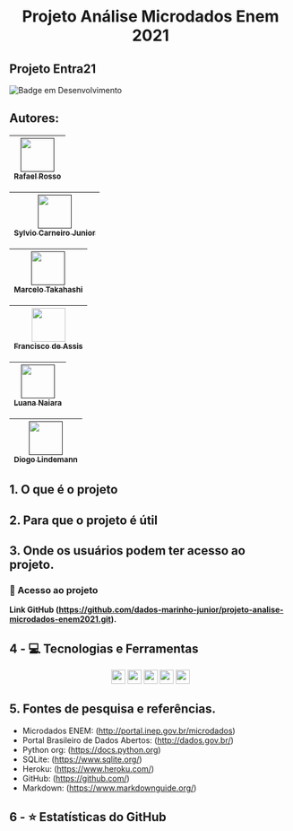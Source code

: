 <h1 align="center">Projeto Análise Microdados Enem 2021</h1>

## Projeto Entra21

![Badge em Desenvolvimento](http://img.shields.io/static/v1?label=STATUS&message=EM%20DESENVOLVIMENTO&color=GREEN&style=for-the-badge)

## Autores:
| [<img src="" width=60><br><sub>Rafael Rosso</sub>]()
| :---: |

| [<img src="" width=60><br><sub>Sylvio Carneiro Junior</sub>]()
| :---: |

| [<img src="" width=60><br><sub>Marcelo Takahashi</sub>]()
| :---: |

| [<img src="https://avatars.githubusercontent.com/u/104402499?s=400&u=968d41c0f8eac46ed7957638e0b71dc64470d517&v=4" width=60><br><sub>Francisco de Assis</sub>](https://github.com/dados-marinho-junior.git)
| :---: |

| [<img src="" width=60><br><sub>Luana Naiara</sub>]()
| :---: |

| [<img src="" width=60><br><sub>Diogo Lindemann </sub>]()
| :---: |

## 1. O que é o projeto

## 2. Para que o projeto é útil

## 3. Onde os usuários podem ter acesso ao projeto.
   ### 📁 Acesso ao projeto
**Link GitHub (https://github.com/dados-marinho-junior/projeto-analise-microdados-enem2021.git).**
<span align="center">

## 4 - 💻 Tecnologias e Ferramentas
<p align="center">
    <img src="https://img.shields.io/badge/python-3670A0?style=for-the-badge&logo=python&logoColor=ffdd54" height="25"/>
    <img src="https://img.shields.io/badge/sqlite-%2307405e.svg?style=for-the-badge&logo=sqlite&logoColor=white" height="25"/>
    <img src="https://img.shields.io/badge/-GitHub-181717?style=flat-square&logo=github" height="25"/>
    <img src="https://img.shields.io/badge/Visual%20Studio%20Code-0078d7.svg?style=for-the-badge&logo=visual-studio-code&logoColor=white" height="25"/>
    <img src="https://img.shields.io/badge/heroku-%23430098.svg?style=for-the-badge&logo=heroku&logoColor=white" height="25"/>

## 5. Fontes de pesquisa e referências.
  - Microdados ENEM: (http://portal.inep.gov.br/microdados)
  - Portal Brasileiro de Dados Abertos: (http://dados.gov.br/)
  - Python org: (https://docs.python.org)
  - SQLite: (https://www.sqlite.org/)
  - Heroku: (https://www.heroku.com/)
  - GitHub: (https://github.com/)
  - Markdown: (https://www.markdownguide.org/)

## 6 - ⭐ Estatísticas do GitHub
<p align = "centro">
  <img src = "">
  <img src = "">
</p>


